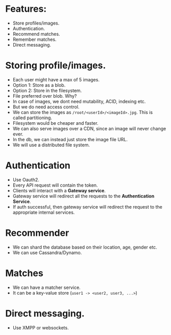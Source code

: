 # Features:
- Store profiles/images.
- Authentication.
- Recommend matches.
- Remember matches.
- Direct messaging.


# Storing profile/images.
- Each user might have a max of 5 images.
- Option 1: Store as a blob.
- Option 2: Store in the filesystem.
- File preferred over blob. Why?
- In case of images, we dont need mutability, ACID, indexing etc.
- But we do need access control.
- We can store the images as `/root/<userId>/<imageId>.jpg`. This is called partitioning.
- Filesystem would be cheaper and faster.
- We can also serve images over a CDN, since an image will never change ever.
- In the db, we can instead just store the image file URL.
- We will use a distributed file system.

# Authentication
- Use Oauth2.
- Every API request will contain the token.
- Clients will interact with a **Gateway service**.
- Gateway service will redirect all the requests to the **Authentication Service**.
- If auth successful, then gateway service will redirect the request to the appropriate internal services.


# Recommender
- We can shard the database based on their location, age, gender etc.
- We can use Cassandra/Dynamo.

# Matches
- We can have a matcher service.
- It can be a key-value store (`user1 -> <user2, user3, ...>`)

# Direct messaging.
- Use XMPP or websockets.